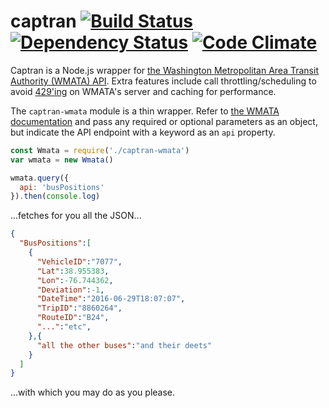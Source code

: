 # captran [![Build Status](https://travis-ci.org/mooniker/captran.svg?branch=master)](https://travis-ci.org/mooniker/captran) [![Dependency Status](https://david-dm.org/mooniker/captran.svg)](https://david-dm.org/mooniker/captran) [![Code Climate](https://codeclimate.com/github/mooniker/captran/badges/gpa.svg)](https://codeclimate.com/github/mooniker/captran)

Captran is a Node.js wrapper for [the Washington Metropolitan Area Transit Authority (WMATA) API](https://developer.wmata.com/). Extra features include call throttling/scheduling to avoid [429'ing](https://httpstatuses.com/429) on WMATA's server and caching for performance.

The `captran-wmata` module is a thin wrapper. Refer to [the WMATA documentation](https://developer.wmata.com/docs/services/) and pass any required or optional parameters as an object, but indicate the API endpoint with a keyword as an `api` property.

```js
const Wmata = require('./captran-wmata')
var wmata = new Wmata()

wmata.query({
  api: 'busPositions'
}).then(console.log)
```

...fetches for you all the JSON...

```json
{
  "BusPositions":[  
    {  
      "VehicleID":"7077",
      "Lat":38.955383,
      "Lon":-76.744362,
      "Deviation":-1,
      "DateTime":"2016-06-29T18:07:07",
      "TripID":"8860264",
      "RouteID":"B24",
      "...":"etc",
    },{
      "all the other buses":"and their deets"
    }
  ]
}
```

...with which you may do as you please.
